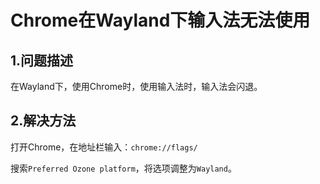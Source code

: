 # Chrome在Wayland下输入法无法使用

## 1.问题描述

在Wayland下，使用Chrome时，使用输入法时，输入法会闪退。  

## 2.解决方法

打开Chrome，在地址栏输入：`chrome://flags/`  

搜索`Preferred Ozone platform`，将选项调整为`Wayland`。  
